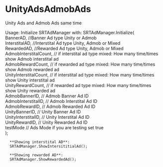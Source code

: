 # UnityAdsAdmobAds
Unity Ads and Admob Ads same time 


Usage:
      Initialize SRTAdManager with:
      SRTAdManager.Initialize(  
            BannerAD, //Banner Ad type Unity or Admob  
            InterstitalAD, //Interstital Ad type Unity, Admob or Mixed  
            RewardedAD, //Rewarded Ad type Unity, Admob or Mixed  
            AdmobInterstitalCount, // if interstital ad type mixed: How many time/times show Admob interstital ad  
            AdmobRewardCount, // if rewarded ad type mixed: How many time/times show Admob rewarded ad  
            UnityInterstitalCount, // if interstital ad type mixed: How many time/times show Unity interstital ad  
            UnityRewardCount, // if rewarded ad type mixed: How many time/times show Unity rewarded ad  
            AdmobBannerID, // Admob Banner Ad ID  
            AdmobInterstitalID, // Admob Interstital Ad ID  
            AdmobRewardID, // Admob Rewarded Ad ID  
            UnityBannerID, // Unity Banner Ad ID  
            UnityInterstitalID, // Unity Interstital Ad ID  
            UnityRewardID, // Unity Rewarded Ad ID  
            testMode // Ads Mode if you are testing set true  
      );  
      
      
      **Showing interstital AD**:  
      SRTAdManager.ShowIntersititialAd();  
        
      **Showing rewarded AD**:  
      SRTAdManager.ShowRewardedAd();  
      

